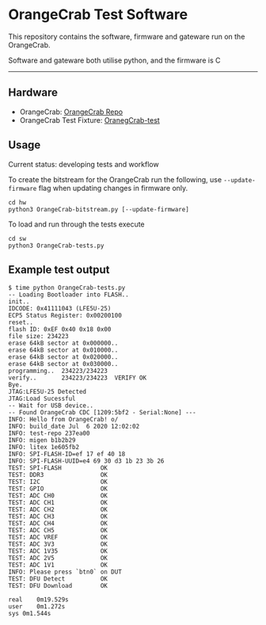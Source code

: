 # OrangeCrab Test Software
This repository contains the software, firmware and gateware run on the OrangeCrab.

Software and gateware both utilise python, and the firmware is C

---
## Hardware ##
* OrangeCrab: [OrangeCrab Repo](https://github.com/gregdavill/OrangeCrab)
* OrangeCrab Test Fixture: [OranegCrab-test](https://github.com/mwelling/orangecrab-test)

## Usage ##

Current status: developing tests and workflow


To create the bitstream for the OrangeCrab run the following, use `--update-firmware` flag when updating changes in firmware only.
```
cd hw
python3 OrangeCrab-bitstream.py [--update-firmware]
```

To load and run through the tests execute
```
cd sw
python3 OrangeCrab-tests.py
```


## Example test output ##
```
$ time python OrangeCrab-tests.py 
-- Loading Bootloader into FLASH..
init..
IDCODE: 0x41111043 (LFE5U-25)
ECP5 Status Register: 0x00200100
reset..
flash ID: 0xEF 0x40 0x18 0x00
file size: 234223
erase 64kB sector at 0x000000..
erase 64kB sector at 0x010000..
erase 64kB sector at 0x020000..
erase 64kB sector at 0x030000..
programming..  234223/234223
verify..       234223/234223  VERIFY OK
Bye.
JTAG:LFE5U-25 Detected
JTAG:Load Sucessful
-- Wait for USB device..
-- Found OrangeCrab CDC [1209:5bf2 - Serial:None] ---
INFO: Hello from OrangeCrab! o/ 
INFO: build_date Jul  6 2020 12:02:02
INFO: test-repo 237ea00
INFO: migen b1b2b29
INFO: litex 1e605fb2
INFO: SPI-FLASH-ID=ef 17 ef 40 18 
INFO: SPI-FLASH-UUID=e4 69 30 d3 1b 23 3b 26 
TEST: SPI-FLASH           OK
TEST: DDR3                OK
TEST: I2C                 OK
TEST: GPIO                OK
TEST: ADC CH0             OK
TEST: ADC CH1             OK
TEST: ADC CH2             OK
TEST: ADC CH3             OK
TEST: ADC CH4             OK
TEST: ADC CH5             OK
TEST: ADC VREF            OK
TEST: ADC 3V3             OK
TEST: ADC 1V35            OK
TEST: ADC 2V5             OK
TEST: ADC 1V1             OK
INFO: Please press `btn0` on DUT
TEST: DFU Detect          OK
TEST: DFU Download        OK

real	0m19.529s
user	0m1.272s
sys	0m1.544s

```